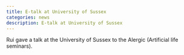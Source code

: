```yaml
---
title: E-talk at University of Sussex
categories: news
description: E-talk at University of Sussex
---
```


Rui gave a talk at the University of Sussex to the Alergic (Artificial life seminars).